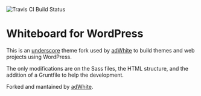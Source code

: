 ![Travis CI Build Status](https://travis-ci.org/Automattic/_s.svg?branch=master)

Whiteboard for WordPress
===

This is an [underscore](http://underscores.me/) theme fork used by [adWhite](http://adWhite.com) to build themes and web projects using WordPress.

The only modifications are on the Sass files, the HTML structure, and the addition of a Gruntfile to help the development.

Forked and mantained by [adWhite](http://adWhite.com).
